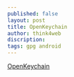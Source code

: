 ```yaml
---
published: false
layout: post
title: OpenKeychain
author: think4web
discription:
tags: gpg android
---
```


[OpenKeychain](https://f-droid.org/packages/org.sufficientlysecure.keychain/)
